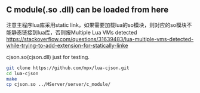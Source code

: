 ## C module(.so .dll) can be loaded from here

注意主程序lua库采用static link，如果需要加载lua的so模块，则对应的so模块不能静态链接到lua库，否则报Multiple Lua VMs detected
https://stackoverflow.com/questions/31639483/lua-multiple-vms-detected-while-trying-to-add-extension-for-statically-linke


cjson.so(cjson.dll) just for testing.
```bash
git clone https://github.com/mpx/lua-cjson.git
cd lua-cjson
make
cp cjson.so ../MServer/server/c_module/
```
